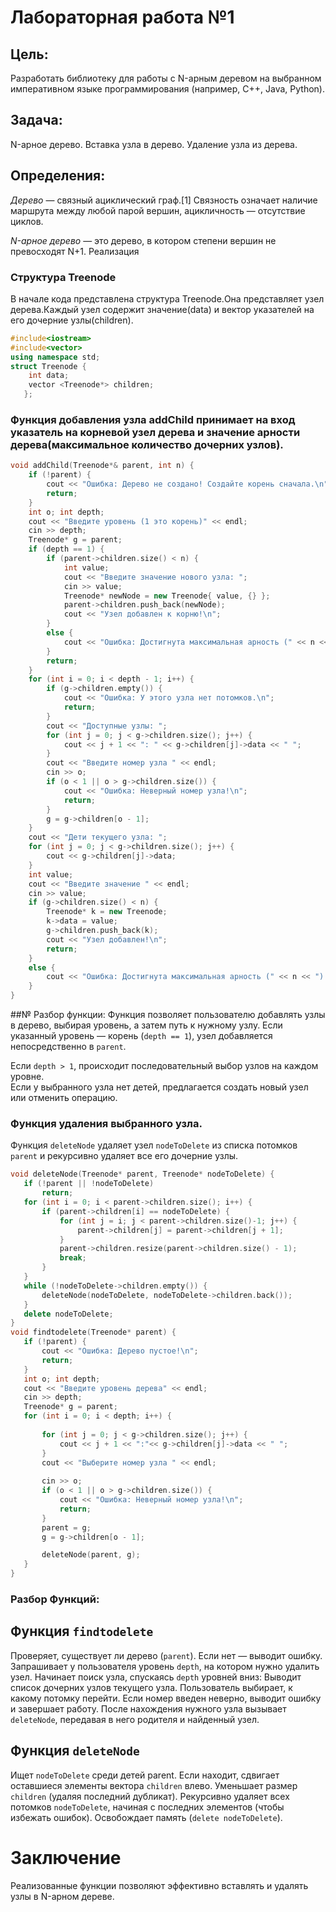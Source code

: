 # Лабораторная работа №1
## Цель: 
Разработать библиотеку для работы с  N-арным деревом на выбранном императивном языке программирования (например, C++, Java, Python).
## Задача:
N-арное дерево. Вставка узла в дерево. Удаление узла из дерева.
## Определения:
_Дерево_ — связный ациклический граф.[1] Связность означает наличие маршрута между любой парой вершин, ацикличность — отсутствие циклов.

_N-арное дерево_ — это дерево, в котором степени вершин не превосходят N+1.
Реализация
### Структура Treenode
В начале кода представлена структура Treenode.Она представляет узел дерева.Каждый узел содержит значение(data) и вектор указателей на его дочерние узлы(children).
```c++
#include<iostream>
#include<vector>
using namespace std;
struct Treenode {
	int data;
	vector <Treenode*> children; 
   };
```
### Функция добавления узла addChild принимает на вход указатель на корневой узел дерева и значение арности дерева(максимальное количество дочерних узлов).
```c++
void addChild(Treenode*& parent, int n) {
    if (!parent) {
        cout << "Ошибка: Дерево не создано! Создайте корень сначала.\n";
        return;
    }
    int o; int depth;
    cout << "Введите уровень (1 это корень)" << endl;
    cin >> depth;
    Treenode* g = parent;
    if (depth == 1) {
        if (parent->children.size() < n) {
            int value;
            cout << "Введите значение нового узла: ";
            cin >> value;
            Treenode* newNode = new Treenode{ value, {} };
            parent->children.push_back(newNode);
            cout << "Узел добавлен к корню!\n";
        }
        else {
            cout << "Ошибка: Достигнута максимальная арность (" << n << ") у корня.\n";
        }
        return;
    }
    for (int i = 0; i < depth - 1; i++) {
        if (g->children.empty()) {
            cout << "Ошибка: У этого узла нет потомков.\n";
            return;
        }
        cout << "Доступные узлы: ";
        for (int j = 0; j < g->children.size(); j++) {
            cout << j + 1 << ": " << g->children[j]->data << " ";
        }
        cout << "Введите номер узла " << endl;
        cin >> o;
        if (o < 1 || o > g->children.size()) {
            cout << "Ошибка: Неверный номер узла!\n";
            return;
        }
        g = g->children[o - 1];
    }
    cout << "Дети текущего узла: ";
    for (int j = 0; j < g->children.size(); j++) {
        cout << g->children[j]->data;
    }
    int value;
    cout << "Введите значение " << endl;
    cin >> value;
    if (g->children.size() < n) {
        Treenode* k = new Treenode;
        k->data = value;
        g->children.push_back(k);
        cout << "Узел добавлен!\n";
        return;
    }
    else {
        cout << "Ошибка: Достигнута максимальная арность (" << n << ").\n";
    }
}
```

##№ Разбор функции: 
Функция позволяет пользователю добавлять узлы в дерево, выбирая уровень, 
а затем путь к нужному узлу. Если указанный уровень — корень (```depth == 1```), 
  узел добавляется непосредственно в ```parent```.  
 
 Если ```depth > 1```, происходит последовательный выбор узлов на каждом уровне.  
 Если у выбранного узла нет детей, предлагается создать новый узел или отменить операцию. 
 ### Функция удаления выбранного узла.
 Функция ```deleteNode``` yдаляет узел ```nodeToDelete``` из списка потомков ```parent``` и рекурсивно удаляет все его дочерние узлы.
 
 ```c++
void deleteNode(Treenode* parent, Treenode* nodeToDelete) {
    if (!parent || !nodeToDelete)
        return;
    for (int i = 0; i < parent->children.size(); i++) {
        if (parent->children[i] == nodeToDelete) {
            for (int j = i; j < parent->children.size()-1; j++) {
                parent->children[j] = parent->children[j + 1];
            }
            parent->children.resize(parent->children.size() - 1);
            break;
        }
    }
    while (!nodeToDelete->children.empty()) {
        deleteNode(nodeToDelete, nodeToDelete->children.back());
    }
    delete nodeToDelete;
}
void findtodelete(Treenode* parent) {
    if (!parent) {
        cout << "Ошибка: Дерево пустое!\n";
        return;
    }
    int o; int depth;
    cout << "Введите уровень дерева" << endl;
    cin >> depth;
    Treenode* g = parent;
    for (int i = 0; i < depth; i++) {
       
        for (int j = 0; j < g->children.size(); j++) {
            cout << j + 1 << ":"<< g->children[j]->data << " ";
        }
        cout << "Выберите номер узла " << endl;
        
        cin >> o;
        if (o < 1 || o > g->children.size()) {
            cout << "Ошибка: Неверный номер узла!\n";
            return;
        }
        parent = g;
        g = g->children[o - 1];

        deleteNode(parent, g);
    }
}
```
### Разбор Функций:
## Функция   ```findtodelete```  

Проверяет, существует ли дерево (```parent```). Если нет — выводит ошибку.
Запрашивает у пользователя уровень ```depth```, на котором нужно удалить узел.
Начинает поиск узла, спускаясь ```depth``` уровней вниз:
Выводит список дочерних узлов текущего узла.
Пользователь выбирает, к какому потомку перейти.
Если номер введен неверно, выводит ошибку и завершает работу.
После нахождения нужного узла вызывает ```deleteNode```, передавая в него родителя и найденный узел.
## Функция   ```deleteNode```
Ищет ```nodeToDelete``` среди детей parent.
Если находит, сдвигает оставшиеся элементы вектора ```children``` влево.
Уменьшает размер ```children``` (удаляя последний дубликат).
Рекурсивно удаляет всех потомков ```nodeToDelete```, начиная с последних элементов (чтобы избежать ошибок).
Освобождает память (```delete nodeToDelete```).
# Заключение
Реализованные функции позволяют эффективно вставлять и удалять узлы в N-арном дереве.

 
 
